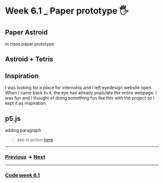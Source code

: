 # Week 6.1 _ Paper prototype :raised_hand_with_fingers_splayed:

## Paper Astroid 

in class papar prototype

## Astroid + Tetris

## Inspiration

I was looking for a place for internship and I left eyedesign website open. When I came back to it, the eye has already poplulate the entire webpage. I was fun and I thought of doing something fun like this with the project so I kept it as inspiration.



## p5.js

adding paragraph

> see in action [here](http://127.0.0.1:8408/)

-------------------------------------------------
### [Previous](https://github.com/napasornc/c0dew0rd/tree/master/week%2005) -> [Next](https://github.com/napasornc/c0dew0rd/tree/master/week%2006.2) 
-------------------------------------------------
### [Code week 6.1](https://github.com/napasornc/c0dew0rd/tree/master/processing/week%2006.1) 

